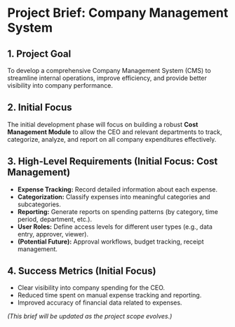 # Project Brief: Company Management System

## 1. Project Goal

To develop a comprehensive Company Management System (CMS) to streamline internal operations, improve efficiency, and provide better visibility into company performance.

## 2. Initial Focus

The initial development phase will focus on building a robust **Cost Management Module** to allow the CEO and relevant departments to track, categorize, analyze, and report on all company expenditures effectively.

## 3. High-Level Requirements (Initial Focus: Cost Management)

*   **Expense Tracking:** Record detailed information about each expense.
*   **Categorization:** Classify expenses into meaningful categories and subcategories.
*   **Reporting:** Generate reports on spending patterns (by category, time period, department, etc.).
*   **User Roles:** Define access levels for different user types (e.g., data entry, approver, viewer).
*   **(Potential Future):** Approval workflows, budget tracking, receipt management.

## 4. Success Metrics (Initial Focus)

*   Clear visibility into company spending for the CEO.
*   Reduced time spent on manual expense tracking and reporting.
*   Improved accuracy of financial data related to expenses.

*(This brief will be updated as the project scope evolves.)*
